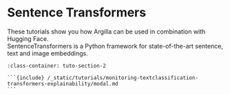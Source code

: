 # Sentence Transformers

These tutorials show you how Argilla can be used in combination with Hugging Face.\
SentenceTransformers is a Python framework for state-of-the-art sentence, text and image embeddings.

````{grid} 1 1 2 2
:class-container: tuto-section-2

```{include} /_static/tutorials/monitoring-textclassification-transformers-explainability/modal.md
```
````
